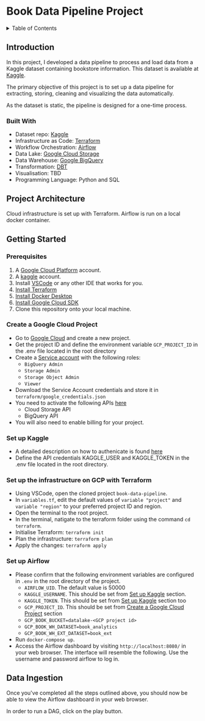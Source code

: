# Book Data Pipeline Project

<details>
    <summary>Table of Contents</summary>
    <ol>
        <li>
            <a href="#introduction">Introduction</a>
            <ul>
                <li>
                    <a href="#built-with">Built With</a>
                </li>
            </ul>
        </li>
        <li>
            <a href="#project-architecture">Project Architecture</a>
        </li>
        <li>
            <a href="#getting-started">Getting Started</a>
            <ul>
                <li>
                    <a href="#prerequisites">Prerequisites<a>
                </li>
                <li>
                    <a href="#create-a-google-cloud-project">Create a Google Cloud Project<a>
                </li>
                <li>
                    <a href="#set-up-kaggle">Set up Kaggle<a>
                </li>
                <li>
                    <a href="#set-up-the-infrastructure-on-GCP-with-terraform">Set up the infrastructure on GCP with Terraform</a>
                </li>
            </ul>
        </li>
    </ol>
</details>

## Introduction

In this project, I developed a data pipeline to process and load data from a Kaggle dataset containing bookstore information. This dataset is available at [Kaggle](https://www.kaggle.com/datasets/arashnic/book-recommendation-dataset/).

The primary objective of this project is to set up a data pipeline for extracting, storing, cleaning and visualizing the data automatically.

As the dataset is static, the pipeline is designed for a one-time process.

### Built With

- Dataset repo: [Kaggle](https://www.kaggle.com)
- Infrastructure as Code: [Terraform](https://www.terraform.io/)
- Workflow Orchestration: [Airflow](https://airflow.apache.org)
- Data Lake: [Google Cloud Storage](https://cloud.google.com/storage)
- Data Warehouse: [Google BigQuery](https://cloud.google.com/bigquery)
- Transformation: [DBT](https://www.getdbt.com/)
- Visualisation: TBD
- Programming Language: Python and SQL

## Project Architecture

Cloud infrastructure is set up with Terraform.
Airflow is run on a local docker container.

## Getting Started

### Prerequisites

1. A [Google Cloud Platform](https://cloud.google.com/) account.
2. A [kaggle](https://www.kaggle.com/) account.
3. Install [VSCode](https://code.visualstudio.com/) or any other IDE that works for you.
4. [Install Terraform](https://www.terraform.io/downloads)
5. [Install Docker Desktop](https://docs.docker.com/get-docker/)
6. [Install Google Cloud SDK](https://cloud.google.com/sdk)
7. Clone this repository onto your local machine.

### Create a Google Cloud Project

- Go to [Google Cloud](https://console.cloud.google.com/) and create a new project.
- Get the project ID and define the environment variable `GCP_PROJECT_ID` in the .env file located in the root directory
- Create a [Service account](https://cloud.google.com/iam/docs/service-account-overview) with the following roles:
  - `BigQuery Admin`
  - `Storage Admin`
  - `Storage Object Admin`
  - `Viewer`
- Download the Service Account credentials and store it in `terraform/google_credentials.json`
- You need to activate the following APIs [here](https://console.cloud.google.com/apis/library/browse)
  - Cloud Storage API
  - BigQuery API
- You will also need to enable billing for your project.

### Set up Kaggle

- A detailed description on how to authenicate is found [here](https://www.kaggle.com/docs/api)
- Define the API credentials KAGGLE_USER and KAGGLE_TOKEN in the .env file located in the root directory.

### Set up the infrastructure on GCP with Terraform

- Using VSCode, open the cloned project `book-data-pipeline`.
- In `variables.tf`, edit the default values of `variable "project"` and `variable "region"` to your preferred project ID and region.
- Open the terminal to the root project.
- In the terminal, natigate to the terraform folder using the command `cd terraform`.
- Initialise Terraform: `terraform init`
- Plan the infrastructure: `terraform plan`
- Apply the changes: `terraform apply`

### Set up Airflow

- Please confirm that the following environment variables are configured in `.env` in the root directory of the project.
  - `AIRFLOW_UID`. The default value is 50000
  - `KAGGLE_USERNAME`. This should be set from [Set up Kaggle](#set-up-kaggle) section.
  - `KAGGLE_TOKEN`. This should be set from [Set up Kaggle](#set-up-kaggle) section too
  - `GCP_PROJECT_ID`. This should be set from [Create a Google Cloud Project](#create-a-google-cloud-project) section
  - `GCP_BOOK_BUCKET=datalake-<GCP project id>`
  - `GCP_BOOK_WH_DATASET=book_analytics`
  - `GCP_BOOK_WH_EXT_DATASET=book_ext`
- Run `docker-compose up`.
- Access the Airflow dashboard by visiting `http://localhost:8080/` in your web browser. The interface will resemble the following. Use the username and password airflow to log in.

## Data Ingestion

Once you've completed all the steps outlined above, you should now be able to view the Airflow dashboard in your web browser.

In order to run a DAG, click on the play button.

